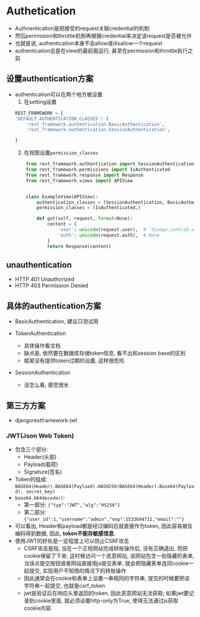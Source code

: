 # Authetication

- Authnentication是把接受的request关联credential的机制
- 然后permission和throttle机制再根据credential来决定该request是否被允许
- 也就是说, authentication本身不会allow或disallow一个request
- authentication总是在view的最前面运行, 甚至在permission和throttle执行之前

## 设置authentication方案
- authentication可以在两个地方被设置
    1. 在setting设置
    ```python 
    REST_FRAMEWORK = {
    'DEFAULT_AUTHENTICATION_CLASSES': (
        'rest_framework.authentication.BasicAuthentication',
        'rest_framework.authentication.SessionAuthentication',

    }
    ```
    2. 在视图设置```permission_classes ```
    ```python
        from rest_framework.authentication import SessionAuthentication, BasicAuthentication
        from rest_framework.permissions import IsAuthenticated
        from rest_framework.response import Response
        from rest_framework.views import APIView


        class ExampleView(APIView):
            authentication_classes = (SessionAuthentication, BasicAuthentication)
            permission_classes = (IsAuthenticated,)

            def get(self, request, format=None):
                content = {
                    'user': unicode(request.user),  # `django.contrib.auth.User` instance.
                    'auth': unicode(request.auth),  # None
                }
                return Response(content)
    ```

## unauthentication
- HTTP 401 Unauthorized
- HTTP 403 Permission Denied

## 具体的authentication方案
- BasicAuthentication, 建议只测试用

- TokenAuthentication
    - 具体操作看文档
    - 缺点是, 依然要在数据库存储token信息, 看不出和session base的区别
    - 框架没有提供token过期的设置, 这样很危险

- SessionAuthentication
    - 没怎么看, 感觉很水

## 第三方方案
- djangorestframework-jwt
### JWT(Json Web Token)
- 包含三个部分:
    - Header(头部)
    - Payload(载荷)
    - Signature(签名)
- Token的组成: ```BASE64(Header).BASE64(Payload).HASH256(BASE64(Header).Base64(Payload), secret_key)```
- ```base64.b64decode()```:
    - 第一部分: ```{"typ":"JWT","alg":"HS256"}```
    - 第二部分: ```{"user_id":1,"username":"admin","exp":1533694711,"email":""}```
- 可以看出, Header和payload都是经过编码后就直接作为token, 因此容易被反编码得到数据, 因此, **token不能存敏感信息**. 
- 使用JWT的好处是一定程度上可以防止CSRF攻击
    - CSRF攻击是指, 当在一个正规网站完成转账操作后, 没有正确退出, 而把cookie保留了下来; 这时候访问一个恶意网站, 该网站包含一些隐藏的表单, 当误点提交按钮或者网站直接用js提交表单, 就会把隐藏表单连同cookie一起提交, 实现用户不知情的情况下的转账操作
    - 因此通常会在cookie和表单上设置一串相同的字符串, 提交的时候要把该字符串一起提交, 也就是csrf_token
    - jwt是验证后在响应头里返回的token, 因此恶意网站无法获取; 如果jwt要记录到cookie里面, 就必须设置http-only为True, 使得无法通过js获取cookie内容.